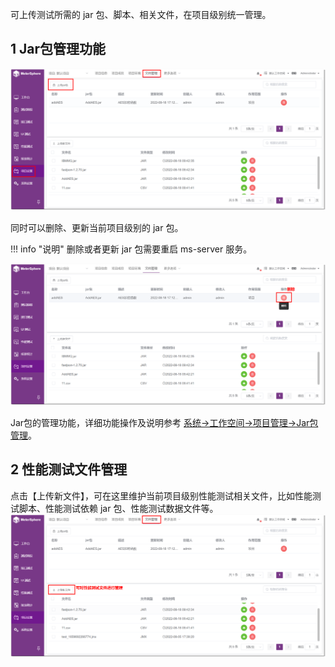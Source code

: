 可上传测试所需的 jar 包、脚本、相关文件，在项目级别统一管理。

## 1 Jar包管理功能
![!项目设置](../../img/project_management/上传jar包.png)

同时可以删除、更新当前项目级别的 jar 包。

!!! info "说明" 
    删除或者更新 jar 包需要重启 ms-server 服务。

![!项目设置](../../img/project_management/删除jar包.png)

Jar包的管理功能，详细功能操作及说明参考 [系统->工作空间->项目管理->Jar包管理](../../system_management/workspace/#13)。

## 2 性能测试文件管理
点击【上传新文件】，可在这里维护当前项目级别性能测试相关文件，比如性能测试脚本、性能测试依赖 jar 包、性能测试数据文件等。
![!项目设置](../../img/project_management/性能上传文件.png)